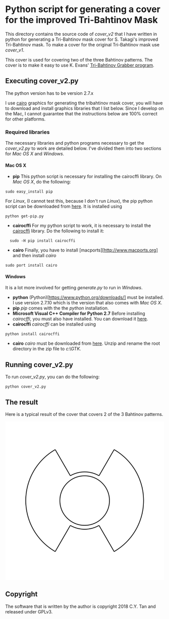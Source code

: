 # Python script for generating a cover for the improved Tri-Bahtinov Mask 

This directory contains the source code of _cover_v2_ that I have
written in python for generating a Tri-Bahtinov mask cover for
S. Takagi's improved Tri-Bahtinov mask. To make a cover for the
original Tri-Bahtinov mask use _cover_v1_.

This cover is used for covering two of the three Bahtinov
patterns. The cover is to make it easy to use K. Evans' [Tri-Bahtinov
Grabber program](https://github.com/1CM69/Tri-Bahtinov_Grabber).


## Executing cover_v2.py

The python version has to be version 2.7.x

I use [cairo](https://cairographics.org/) graphics for generating the
tribahtinov mask cover, you will have to download and install graphics
libraries that I list below. Since I develop on the Mac, I cannot
guarantee that the instructions below are 100% correct for other
platforms.

### Required libraries

The necessary libraries and python programs necessary to get
the _cover_v2.py_ to work are detailed below. I've divided them into two
sections for _Mac  OS X_ and _Windows_.

#### Mac OS X

* **pip** This python script is necessary for installing the cairocffi
library. On _Mac OS X_, do the following:
```
sudo easy_install pip
```
For _Linux_,  (I cannot test this, because I don't run _Linux_), 
the pip python script can be downloaded from
[here](https://pip.pypa.io/en/stable/installing/). It is installed using
```
python get-pip.py
```
* **cairocffi** For my python script to work, it is necessary to
  install the [cairocffi](https://github.com/SimonSapin/cairocffi)
  library. Do the following to install it:
```
  sudo -H pip install cairocffi
  ```
* **cairo** Finally, you have to install
[macports][http://www.macports.org] and then install _cairo_
```
sudo port install cairo
```

#### Windows
It is a lot more involved for getting _generate.py_ to run in
_Windows_.

* **python** (Python)[https://www.python.org/downloads/] must be
  installed. I use version 2.7.10 which is the version that also comes
  with _Mac OS X_. 
* **pip** _pip_ comes with the the _python_ installation.
* **Microsoft Visual C++ Compiler for Python 2.7** Before installing
  _cairocffi_, you must also have installed. You can download it
  [here](https://www.microsoft.com/en-us/download/details.aspx?id=44266).
* **cairocffi** _cairocffi_ can be installed using
```
python install cairocffi
```
* **cairo** _cairo_ must be downloaded from
  [here](http://ftp.gnome.org/pub/GNOME/binaries/win64/gtk+/2.22/gtk+-bundle_2.22.1-20101229_win64.zip). Unzip
  and rename the root directory in the zip file to _c:\GTK_.
  
## Running cover_v2.py

To run _cover_v2.py_, you can do the following:
```
python cover_v2.py
```
## The result

Here is a typical result of the cover that covers 2 of the 3 Bahtinov patterns.

![Tri-Bahtinov mask cover](https://github.com/cytan299/tribahtinov/blob/master/pics/cover2.png)

## Copyright

The software that is written by the author is copyright 2018 C.Y. Tan
and released under GPLv3.


